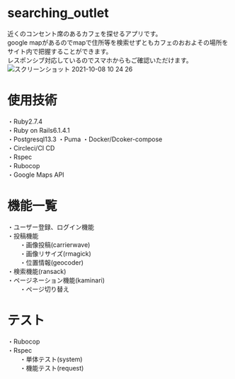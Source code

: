 # searching_outlet
近くのコンセント席のあるカフェを探せるアプリです。  
google mapがあるのでmapで住所等を検索せずともカフェのおおよその場所をサイト内で把握することができます。  
レスポンシブ対応しているのでスマホからもご確認いただけます。
![スクリーンショット 2021-10-08 10 24 26](https://user-images.githubusercontent.com/83266893/136486810-5e2282a5-a6c4-444c-b281-b27b9c37c202.png)

# 使用技術
・Ruby2.7.4  
・Ruby on Rails6.1.4.1  
・Postgresql13.3 
・Puma
・Docker/Dcoker-compose  
・Circleci/CI CD  
・Rspec  
・Rubocop  
・Google Maps API  

# 機能一覧
・ユーザー登録、ログイン機能  
・投稿機能  
&emsp;&emsp;・画像投稿(carrierwave)  
&emsp;&emsp;・画像リサイズ(rmagick)  
&emsp;&emsp;・位置情報(geocoder)  
・検索機能(ransack)  
・ページネーション機能(kaminari)  
&emsp;&emsp;・ページ切り替え  

# テスト
・Rubocop  
・Rspec  
&emsp;&emsp;・単体テスト(system)  
&emsp;&emsp;・機能テスト(request)
